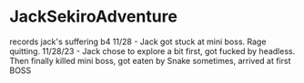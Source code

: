 # JackSekiroAdventure
records jack's suffering
b4 11/28 - Jack got stuck at mini boss. Rage quitting.
11/28/23 - Jack chose to explore a bit first, got fucked by headless. Then finally killed mini boss, got eaten by Snake sometimes, arrived at first BOSS
